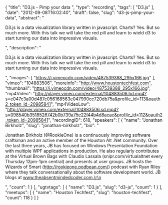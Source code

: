 {
  "title": "D3.js - Pimp your data  ",
  "type": "recording",
  "tags": [
    "D3.js"
  ],
  "date": "2012-09-08T16:02:40",
  "draft": false,
  "slug": "d3-js-pimp-your-data",
  "abstract": "<p>D3.js is a data visualization library written in javascript. Charts? Yes. But so much more. With this talk we will take the red pill and learn to wield d3 to start turning our data into impressive visuals.</p>",
  "description": "<p>D3.js is a data visualization library written in javascript. Charts? Yes. But so much more. With this talk we will take the red pill and learn to wield d3 to start turning our data into impressive visuals.</p>",
  "images": [
    "https://i.vimeocdn.com/video/487539388_295x166.jpg"
  ],
  "vimeo": "104883506",
  "moreinfo": "http://www.houstontechfest.com",
  "thumbnail": "https://i.vimeocdn.com/video/487539388_295x166.jpg",
  "mp4Video": "http://player.vimeo.com/external/104883506.hd.mp4?s=e047c3a00d487c056168563e047990cc720db75a&profile_id=113&oauth2_token_id=20985841",
  "mp4VideoLow": "http://player.vimeo.com/external/104883506.sd.mp4?s=098540b3518526742b0b739a75e22f44b4d8aeae&profile_id=112&oauth2_token_id=20985841",
  "recordingID": 618,
  "speakers": [
    {
      "name": "Jonathan Birkholz",
      "slug": "jonathan-birkholz",
      "bio": "<p>Jonathan Birkholz (@RookieOne) is a continuously improving software craftsman and an active member of the Houston Alt .Net community. Over the last three years, JB has focused on Windows Presentation Foundation with multiple WPF applications in production. He also regularly contributes at the Virtual Brown Bags with Claudio Lassala (snipr.com/virtualaltnet every Thursday 12pm-1pm central) and presents at user groups. JB hosts the Wizards of Smart (http://rookieone.podbean.com/) podcast with Ryan Riley where they talk conversationally about the software development world. JB blogs at www.theabsentmindedcoder.com.\r\n</p>",
      "count": 1
    }
  ],
  "ugtvtags": [
    {
      "name": "D3.js",
      "slug": "d3-js",
      "count": 1
    }
  ],
  "meetups": [
    {
      "name": "Houston Techfest",
      "slug": "houston-techfest",
      "count": 118
    }
  ]
}